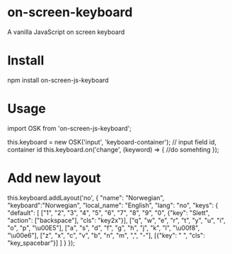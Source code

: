 # on-screen-keyboard
A vanilla JavaScript on screen keyboard

# Install
npm install on-screen-js-keyboard

# Usage
import OSK from 'on-screen-js-keyboard';

this.keyboard = new OSK('input', 'keyboard-container'); // input field id, container id 
this.keyboard.on('change', (keyword) => {
	//do somehting
});

# Add new layout
this.keyboard.addLayout('no', {
	"name": "Norwegian",
	"keyboard":"Norwegian",
	"local_name": "English",
	"lang": "no",
	"keys": {
		"default": [
			["1", "2", "3", "4", "5", "6", "7", "8", "9", "0", {"key": "Slett", "action": ["backspace"], "cls": "key2x"}],
			["q", "w", "e", "r", "t", "y", "u", "i", "o", "p", "\u00E5"],
			["a", "s", "d", "f", "g", "h", "j", "k", "l", "\u00f8", "\u00e6"],
			["z", "x", "c", "v", "b", "n", "m", ",", "-"],
			[{"key": " ", "cls": "key_spacebar"}]
			]
		}
});